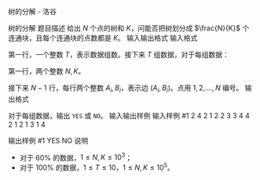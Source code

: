 



树的分解 - 洛谷














树的分解
题目描述
给出 $N$ 个点的树和 $K$，问能否把树划分成 $\frac{N}{K}$ 个连通块，且每个连通块的点数都是 $K$。
输入输出格式
输入格式

第一行，一个整数 $T$，表示数据组数。接下来 $T$ 组数据，对于每组数据：

第一行，两个整数 $N, K$。

接下来 $N - 1$ 行，每行两个整数 $A_i, B_i$，表示边 $(A_i, B_i)$。点用 $1, 2, \ldots, N$ 编号。
输出格式

对于每组数据，输出 `YES` 或 `NO`。
输入输出样例
输入样例 #1
2
4 2
1 2
2 3
3 4
4 2
1 2
1 3
1 4

输出样例 #1
YES
NO
说明
- 对于 $60 \%$ 的数据，$1 \le N, K \le 10^3$；
- 对于 $100 \%$ 的数据，$1 \le T \le 10$，$1 \le N ,K \le 10^5$。







